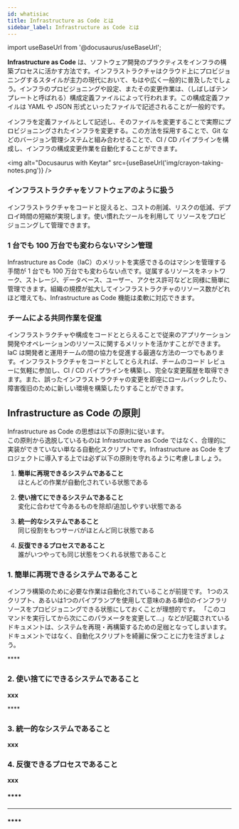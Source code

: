 ```yaml
---
id: whatisiac
title: Infrastructure as Code とは
sidebar_label: Infrastructure as Code とは
---
```


import useBaseUrl from '@docusaurus/useBaseUrl';

**Infrastructure as Code** は、ソフトウェア開発のプラクティスをインフラの構築プロセスに活かす方法です。インフラストラクチャはクラウド上にプロビジョニングするスタイルが主力の現代において、もはや広く一般的に普及したでしょう。インフラのプロビジョニングや設定、またその変更作業は、（しばしばテンプレートと呼ばれる）構成定義ファイルによって行われます。この構成定義ファイルは YAML や JSON 形式といったファイルで記述されることが一般的です。

インフラを定義ファイルとして記述し、そのファイルを変更することで実際にプロビジョニングされたインフラを変更する。この方法を採用することで、Git などのバージョン管理システムと組み合わせることで、CI / CD パイプラインを構成し、インフラの構成変更作業を自動化することができます。

<img alt="Docusaurus with Keytar" src={useBaseUrl('img/crayon-taking-notes.png')} />

### インフラストラクチャをソフトウェアのように扱う

インフラストラクチャをコードと捉えると、コストの削減、リスクの低減、デプロイ時間の短縮が実現します。使い慣れたツールを利用して リソースをプロビジョニングして管理できます。

### 1 台でも 100 万台でも変わらないマシン管理

Infrastructure as Code（IaC）のメリットを実感できるのはマシンを管理する手間が 1 台でも 100 万台でも変わらない点です。従属するリソースをネットワーク、ストレージ、データベース、ユーザー、アクセス許可などと同様に簡単に管理できます。組織の規模が拡大してインフラストラクチャのリソース数がどれほど増えても、Infrastructure as Code 機能は柔軟に対応できます。

### チームによる共同作業を促進

インフラストラクチャや構成をコードととらえることで従来のアプリケーション開発やオペレーションのリソースに関するメリットを活かすことができます。IaC は開発者と運用チームの間の協力を促進する最適な方法の一つでもあります。インフラストラクチャをコードとしてとらえれば、チームのコード レビューに気軽に参加し、CI / CD パイプラインを構築し、完全な変更履歴を取得できます。また、誤ったインフラストラクチャの変更を即座にロールバックしたり、障害復旧のために新しい環境を構築したりすることができます。

## Infrastructure as Code の原則

Infrastructure as Code の思想は以下の原則に従います。  
この原則から逸脱しているものは Infrastructure as Code ではなく、合理的に実装ができていない単なる自動化スクリプトです。Infrastructure as Code をプロジェクトに導入する上では必ず以下の原則を守れるように考慮しましょう。

1. **簡単に再現できるシステムであること**<br/>
   ほとんどの作業が自動化されている状態である

2. **使い捨てにできるシステムであること**<br/>
   変化に合わせて今あるものを除却/追加しやすい状態である

3. **統一的なシステムであること**<br/>
   同じ役割をもつサーバがほとんど同じ状態である

4. **反復できるプロセスであること** <br/>
   誰がいつやっても同じ状態をつくれる状態であること

### **1. 簡単に再現できるシステムであること**

インフラ構築のために必要な作業は自動化されていることが前提です。
1つのスクリプト、あるいは1つのパイプランプを使用して意味のある単位のインフラリソースをプロビジョニングできる状態にしておくことが理想的です。
「このコマンドを実行してから次にこのパラメータを変更して…」などが記載されているドキュメントは、システムを再現・再構築するための足枷となってしまいます。
ドキュメントではなく、自動化スクリプトを綺麗に保つことに力を注ぎましょう。

\*\*\*\*

### **2. 使い捨てにできるシステムであること**

**xxx**

\*\*\*\*

### **3. 統一的なシステムであること**

**xxx**

### **4. 反復できるプロセスであること**

**xxx**

#### \*\*\*\*

---

#### \*\*\*\*
